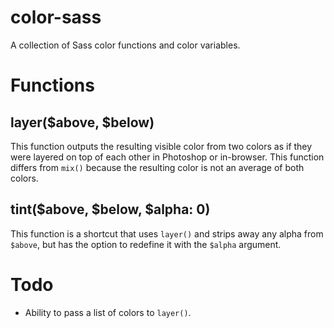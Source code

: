 color-sass
=========

A collection of Sass color functions and color variables.

# Functions
## layer($above, $below)
This function outputs the resulting visible color from two colors as if they were layered on top of each other in Photoshop or in-browser. This function differs from `mix()` because the resulting color is not an average of both colors.

## tint($above, $below, $alpha: 0)
This function is a shortcut that uses `layer()` and strips away any alpha from `$above`, but has the option to redefine it with the `$alpha` argument.

# Todo
+ Ability to pass a list of colors to `layer()`.
